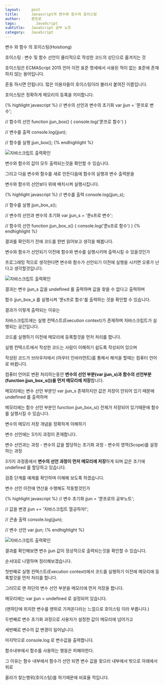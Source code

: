 ```yaml
---
layout:     post
title:      Javascript의 변수와 함수의 호이스팅
author:     쭌프로
tags: 		  JavaScript
subtitle:   JavaScript 공부 노트
category:   JavaScript
---
```

<!-- Start Writing Below in Markdown -->

<div class="box">
  <div class="small-title">변수 와 함수 의 호이스팅(Hoistiong)</div>
  <p>호이스팅 : 변수 및 함수 선언이 물리적으로 작성한 코드의 상단으로 옮겨지는 것</p>
  <p>호이스팅은 ECMAScript 2015 언어 이전 표준 명세에서 사용된 적이 없는 표준에 존재하지 않는 용어입니다.</p>
  <p>혼동 하시면 안됩니다. 많은 이용자들이 호이스팅이라 불러서 붙여진 이름입니다.</p>
  <p>호이스팅은 정확하게 메모리의 등록을 의미합니다.</p>
</div>

<div class="box">
{% highlight javascript %}
// 변수의 선언과 변수의 초기화
var jjun = '쭌프로 변수';

// 함수의 선언
function jjun_box() {
  console.log('쭌프로 함수')
}

// 변수를 출력
console.log(jjun);

// 함수를 실행
jjun_box();
{% endhighlight %}
<div class="img-box">
  <img src="https://alalstjr.github.io/promotes.github.io/img/2018-10-10-1.png" alt="자바스크립트 출력확인" />
</div>
<p>변수와 함수의 값이 모두 출력되는것을 확인할 수 있습니다.</p>
<p>그리고 다음 변수와 함수를 새로 만든다음에 함수의 실행과 변수 출력문을</p>
<p>변수와 함수의 선언보다 위에 배치시켜 실행시킵니다.</p>
{% highlight javascript %}
// 변수를 출력
console.log(jjun_s);

// 함수를 실행
jjun_box_s();

// 변수의 선언과 변수의 초기화
var jjun_s = '쭌s프로 변수';

// 함수의 선언
function jjun_box_s() {
  console.log('쭌s프로 함수')
}
{% endhighlight %}
  <p>결과를 확인하기 전에 코드를 한번 읽어보고 생각을 해봅니다.</p>
  <p>변수와 함수가 선언되기 이전에 함수와 변수를 실행시키며 출력시킬 수 있을것인가</p>
  <p>프로그래밍 적으로 생각한다면 변수와 함수가 선언되기 이전에 실행을 시키면 오류가 난다고 생각할것입니다.</p>
  <div class="img-box">
    <img src="https://alalstjr.github.io/promotes.github.io/img/2018-10-10-2.png" alt="자바스크립트 출력확인" />
  </div>
  <p>결과는 변수 jjun_s 값을 undefined 를 출력하며 값을 찾을 수 없다고 출력하며</p>
  <p>함수 jjun_box_s 를 실행시켜 '쭌s프로 함수'를 출력하는 것을 확인할 수 있습니다.</p>
  <p>결과가 이렇게 출력되는 이유는</p>
  <p>자바스크립트에는 실행 컨텍스트(Execution context)가 존재하며 자바스크립트가 실행되는 공간입니다.</p>
  <p>코드를 실행하기 이전에 메모리에 등록할것을 먼저 처리를 합니다.</p>
  <p>실행 컨텍스트에서 작성한 코드는 사람이 이해하기 쉽도록 작성되어 있으며</p>
  <p>작성된 코드가 브라우저에서 (아우터 인바러먼트)를 통해서 해석을 할때는 컴퓨터 언어로 바뀝니다.</p>
  <p>컴퓨터 언어로 변환 처리하는동안 <strong>변수의 선언 부분(var jjun_s)과 함수의 선언부분(function jjun_box_s())을 먼저 메모리에 저장</strong>합니다.</p>
  <p>메모리에는 변수 선언 부분인 var jjun_s 존재하지만 값은 저장이 안되어 있기 때문에 undefined 를 출력하며</p>
  <p>메모리에는 함수 선언 부분인 function jjun_box_s() 전체가 저장되어 있기때문에 함수를 실행시킬 수 있습니다.</p>
</div>

<div class="box">
  <p>변수의 메모리 저장 개념을 정확하게 이해하기</p>
  <p>변수 선언에는 3가지 과정이 존재합니다.</p>
  <p>변수 선언과는 과정 - 변수의 값을 할당하는 초기화 과정 - 변수의 영역(Scope)를 설정하는 과정</p>
  <p>3가지 과정중에서 <strong>변수의 선언 과정이 먼저 메모리에 저장</strong>하게 되며 값은 초기에 undefined 를 할당하고 있습니다.</p>
</div>

<div class="box">
  <p>검증 단계를 예제를 확인하며 이해해 보도록 하겠습니다.</p>
  <p>변수 선언 이전에 연산을 수행해도 작동할것인가</p>
{% highlight javascript %}
// 변수 초기화
jjun = '쭌프로의 공부노트';

// 값을 변경
jjun += '자바스크립트 열공하자!';

// 콘솔 출력
console.log(jjun);

// 변수 선언
var jjun;
{% endhighlight %}
<div class="img-box">
  <img src="https://alalstjr.github.io/promotes.github.io/img/2018-10-10-3.png" alt="자바스크립트 출력확인" />
</div>
<p>결과를 확인해보면 변수 jjun 값이 정상적으로 출력되는것을 확인할 수 있습니다.</p>
<p>순서대로 나열하며 정리해보겠습니다.</p>
<p>첫번째로 실행 컨텍스트(Execution context)에서 코드를 실행하기 이전에 메모리에 등록할것을 먼저 처리를 합니다.</p>
<p>그러므로 맨 하단의 변수 선언 부분을 메모리에 먼저 저장을 합니다.</p>
<p>메모리에는 var jjun = undefined 로 설정되어 있습니다.</p>
<p>(맨하단에 위치한 변수를 맨위로 가져온다라는 느낌으로 호이스팅 이라 부릅니다.)</p>
<p>두번째로 변수 초기화 과정으로 사용자가 설정한 값이 메모리에 넘어가고</p>
<p>세번째로 변수의 값 변경이 일어납니다.</p>
<p>마지막으로 console.log 로 변수값을 출력합니다.</p>
</div>

<div class="box">
  <p>함수내부에서 함수를 사용하는 행동은 피해야한다.</p>
  <p>그 이유는 함수 내부에서 함수가 선언 되면 변수 값을 찾으러 내부에서 밖으로 아래에서 위로</p>
  <p>올라가 찾는행위(호이스팅)를 하기때문에 비효율 적입니다.</p>
</div>
